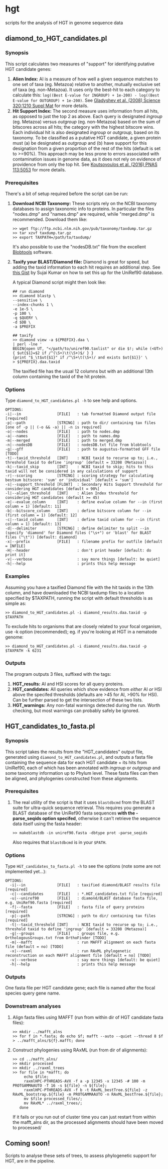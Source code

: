 # hgt
scripts for the analysis of HGT in genome sequence data

## diamond_to_HGT_candidates.pl

### Synopsis

This script calculates two measures of "support" for identifying putative HGT candidate genes:

1. **Alien Index:** AI is a measure of how well a given sequence matches to one set of taxa (eg. Metazoa) relative to another, mutually exclusive set of taxa (eg. non-Metazoa). It uses only the best-hit to each category to calculate this: ```log((Best E-value for INGROUP) + 1e-200) - log((Best E-value for OUTGROUP) + 1e-200)```. See [Gladyshev et al. (2008) Science 320:1210 Suppl Mat](http://science.sciencemag.org/content/suppl/2008/05/29/320.5880.1210.DC1/Gladyshev.SOM.pdf) for more details.
2. **Hit Support Index:** The second measure uses information from all hits, as opposed to just the top 2 as above. Each query is designated *ingroup* (eg. Metazoa) versus *outgroup* (eg. non-Metazoa) based on the sum of bitscores across all hits; the category with the highest bitscore wins. Each individual hit is also designated *ingroup* or *outgroup*, based on its taxonomy. To be classified as a putative HGT candidate, a given protein must (a) be designated as *outgroup* and (b) have support for this designation from a given proportion of the rest of the hits (default is set to >=90%). This approach may be less prone to errors associated with contamination issues in genome data, as it does not rely on evidence of providence from only the top hit. See [Koutsovoulos et al. (2016) PNAS 113:5053](http://www.pnas.org/content/113/18/5053.abstract) for more details.

### Prerequisites

There's a bit of setup required before the script can be run:

1. **Download NCBI Taxonomy:** These scripts rely on the NCBI taxonomy databases to assign taxonomic info to proteins. In particular the files "nodes.dmp" and "names.dmp" are required, while "merged.dmp" is recommended. Download them like:

   ```
   >> wget ftp://ftp.ncbi.nlm.nih.gov/pub/taxonomy/taxdump.tar.gz
   >> tar xzvf taxdump.tar.gz
   >> export TAXPATH=/path/to/taxdump/
   ```

   It's also possible to use the "nodesDB.txt" file from the excellent [Blobtools](https://blobtools.readme.io/docs/what-is-blobtools) software.

2. **Taxify your BLAST/Diamond file:** Diamond is great for speed, but adding the taxid information to each hit requires an additional step. See [this Gist](https://gist.github.com/sujaikumar/9ad04e62449a2d7025b17144de67038b) by Sujai Kumar on how to set this up for the UniRef90 database.

   A typical Diamond script might then look like:

   ```
   ## run diamond
   >> diamond blastp \
   --sensitive \
   --index-chunks 1 \
   -e 1e-5 \
   -p 100 \
   -q $QUERY \
   -d $DB \
   -a $PREFIX

   ## taxify
   >> diamond view -a ${PREFIX}.daa \
   | perl -lne '
   BEGIN{open UT, "</path/to/uniref90.taxlist" or die $!; while (<UT>) { $ut{$1}=$2 if /^(\S+)\t(\S+)$/ } }
   {print "$_\t$ut{$1}" if /^\S+\t(\S+)/ and exists $ut{$1}}' \
   > ${PREFIX}.daa.taxid
   ```

   The taxified file has the usual 12 columns but with an additional 13th column containing the taxid of the hit protein.

### Options

Type ```diamond_to_HGT_candidates.pl -h``` to see help and options.

```
OPTIONS:
-i|--in                [FILE]   : tab formatted Diamond output file [required]
-p|--path              [STRING] : path to dir/ containing tax files [one of -p || (-o && -a) || -n is required]
-o|--nodes             [FILE]   : path to nodes.dmp
-a|--names             [FILE]   : path to names.dmp
-m|--merged            [FILE]   : path to merged.dmp
-n|--nodesDB           [FILE]   : nodesDB.txt file from blobtools
-g|--gff               [FILE]   : path to augustus-formatted GFF file [TODO]
-t|--taxid_threshold   [INT]    : NCBI taxid to recurse up to; i.e., threshold taxid to define 'ingroup' [default = 33208 (Metazoa)]
-k|--taxid_skip        [INT]    : NCBI taxid to skip; hits to this taxid will not be considered in any calculations of support
-r|--scoring           [STRING] : scoring strategy for calculating bestsum bitscore: 'sum' or 'individual' [default = 'sum']
-s|--support_threshold [FLOAT]  : Secondary Hits Support threshold for considering HGT candidates [default = 90%]
-l|--alien_threshold   [INT]    : Alien Index threshold for considering HGT candidates (default >= 45)
-e|--evalue_column     [INT]    : define evalue column for --in (first column = 1) [default: 11]
-b|--bitscore_column   [INT]    : define bitscore column for --in (first column = 1) [default: 12]
-c|--taxid_column      [INT]    : define taxid column for --in (first column = 1) [default: 13]
-d|--delimiter         [STRING] : define delimiter to split --in (specify 'diamond' for Diamond files ("\s+") or 'blast' for BLAST files ("\t")) [default: diamond]
-x|--prefix            [FILE]   : filename prefix for outfile [default = INFILE]
-H|--header                     : don't print header [default: do print it]
-v|--verbose                    : say more things [default: be quiet]
-h|--help                       : prints this help message
```

### Examples

Assuming you have a taxified Diamond file with the hit taxids in the 13th column, and have downloaded the NCBI taxdump files to a location specified by $TAXPATH, running the script with default thresholds is as simple as:

```
>> diamond_to_HGT_candidates.pl -i diamond_results.daa.taxid -p $TAXPATH
```

To exclude hits to organisms that are closely related to your focal organism, use -k option (recommended); eg. if you're looking at HGT in a nematode genome:

```
>> diamond_to_HGT_candidates.pl -i diamond_results.daa.taxid -p $TAXPATH -k 6231
```

### Outputs

The program outputs 3 files, suffixed with the tags:

1. **HGT_results:** AI and HSI scores for all query proteins.
2. **HGT_candidates:** All queries which show evidence from *either* AI *or* HSI above the specifed thresholds (defaults are >45 for AI, >90% for HSI). Can be further parsed to get the intersection of these two lists.
3. **HGT_warnings:** Any non-fatal warnings detected during the run. Worth checking, but most warnings can probably safely be ignored.

## HGT_candidates_to_fasta.pl

### Synopsis

This script takes the results from the "HGT_candidates" output file, generated using ```diamond_to_HGT_candidates.pl```, and outputs a fasta file containing the sequence data for each HGT candidate + its hits from UniRef90, each of which has been annotated with *ingroup* or *outgroup* and some taxonomy information up to Phylum level. These fasta files can then be aligned, and phylogenies constructed from these alignments.

### Prerequisites

1. The real utility of the script is that it uses ```blastdbcmd``` from the BLAST suite for ultra-quick sequence retrieval. This requires you generate a BLAST database of the UniRef90 fasta sequences **with the -parse_seqids option specifed**, otherwise it can't retrieve the sequence data itself using the fasta header:

   ```
   >> makeblastdb -in uniref90.fasta -dbtype prot -parse_seqids
   ```

   Also requires that ```blastdbcmd``` is in your ```$PATH```.


### Options

Type ```HGT_candidates_to_fasta.pl -h``` to see the options (note some are not implemented yet...):

```
OPTIONS:
  -i|--in              [FILE]   : taxified diamond/BLAST results file [required]
  -c|--candidates      [FILE]   : *.HGT_candidates.txt file [required]
  -u|--uniref90        [FILE]   : diamond/BLAST database fasta file, e.g. UniRef90.fasta [required]
  -f|--fasta           [FILE]   : fasta file of query proteins [required]
  -p|--path            [STRING] : path to dir/ containing tax files [required]
  -t|--taxid_threshold [INT]    : NCBI taxid to recurse up to; i.e., threshold taxid to define 'ingroup' [default = 33208 (Metazoa)]
  -g|--groups          [FILE]   : groups file, e.g. OrthologousGroups.txt from OrthoFinder [TODO]
  -m|--mafft                    : run MAFFT alignment on each fasta file (default = no) [TODO]
  -x|--raxml                    : run RAxML phylogenetic reconstruction on each MAFFT alignment file [default = no] [TODO]
  -v|--verbose                  : say more things [default: be quiet]
  -h|--help                     : prints this help message
```

### Outputs

One fasta file per HGT candidate gene; each file is named after the focal species query gene name.

### Downstream analyses

1. Align fasta files using MAFFT (run from within dir of HGT candidate fasta files):

   ```
   >> mkdir ../mafft_alns
   >> for f in *.fasta; do echo $f; mafft --auto --quiet --thread 8 $f > ../mafft_alns/${f}.mafft; done
   ```

2. Construct phylogenies using RAxML (run from dir of alignments):

   ```
   >> cd ../mafft_alns/
   >> mkdir processed
   >> mkdir ../raxml_trees
   >> for file in *mafft; do
        echo $file;
        raxmlHPC-PTHREADS-AVX -f a -p 12345 -x 12345 -# 100 -m PROTGAMMAAUTO -T 16 -s ${file} -n ${file};
        raxmlHPC-PTHREADS-AVX -f b -t RAxML_bestTree.${file} -z RAxML_bootstrap.${file} -m PROTGAMMAAUTO -n RAxML_bestTree.${file};
        mv $file processed_files/;
        mv RAxML* ../raxml_trees/;
      done
   ```

   If it fails or you run out of cluster time you can just restart from within the mafft_alns dir, as the processed alignments should have been moved to processed/

## Coming soon!

Scripts to analyse these sets of trees, to assess phylogenetic support for HGT, are in the pipeline.
